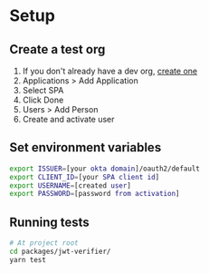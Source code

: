 # Setup

## Create a test org

1. If you don't already have a dev org, [create one](https://developer.okta.com/signup/)
2. Applications > Add Application
3. Select SPA
4. Click Done
5. Users > Add Person
6. Create and activate user

## Set environment variables

```bash
export ISSUER=[your okta domain]/oauth2/default
export CLIENT_ID=[your SPA client id]
export USERNAME=[created user]
export PASSWORD=[password from activation]
```

## Running tests

```bash
# At project root
cd packages/jwt-verifier/
yarn test
```

